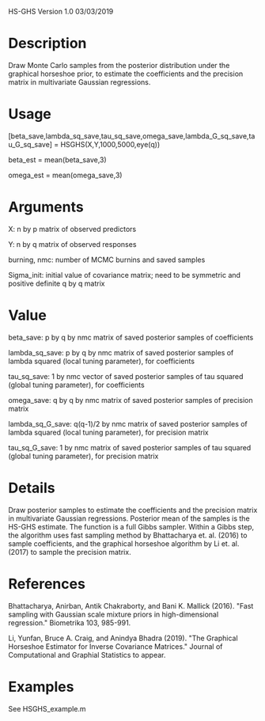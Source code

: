 HS-GHS Version 1.0 03/03/2019

# Description
Draw Monte Carlo samples from the posterior distribution under the graphical horseshoe prior, to estimate the coefficients and the precision matrix in multivariate Gaussian regressions.

# Usage
[beta_save,lambda_sq_save,tau_sq_save,omega_save,lambda_G_sq_save,tau_G_sq_save] = HSGHS(X,Y,1000,5000,eye(q))

beta_est = mean(beta_save,3)

omega_est = mean(omega_save,3)

# Arguments
X: n by p matrix of observed predictors

Y: n by q matrix of observed responses

burning, nmc: number of MCMC burnins and saved samples

Sigma_init: initial value of covariance matrix; need to be symmetric and positive definite q by q matrix

# Value
beta_save: p by q by nmc matrix of saved posterior samples of coefficients

lambda_sq_save: p by q by nmc matrix of saved posterior samples of lambda squared (local tuning parameter), for coefficients

tau_sq_save: 1 by nmc vector of saved posterior samples of tau squared (global tuning parameter), for coefficients

omega_save: q by q by nmc matrix of saved posterior samples of precision matrix

lambda_sq_G_save: q(q-1)/2 by nmc matrix of saved posterior samples of lambda squared (local tuning parameter), for precision matrix

tau_sq_G_save: 1 by nmc matrix of saved posterior samples of tau squared (global tuning parameter), for precision matrix

# Details
Draw posterior samples to estimate the coefficients and the precision matrix in multivariate Gaussian regressions. Posterior mean of the samples is the HS-GHS estimate. The function is a full Gibbs sampler. Within a Gibbs step, the algorithm uses fast sampling method by Bhattacharya et. al. (2016) to sample coefficients, and the graphical horseshoe algorithm by Li et. al. (2017) to sample the precision matrix.

# References
Bhattacharya, Anirban, Antik Chakraborty, and Bani K. Mallick (2016). "Fast sampling with Gaussian scale mixture priors in high-dimensional regression." Biometrika 103, 985-991.

Li, Yunfan, Bruce A. Craig, and Anindya Bhadra (2019). "The Graphical Horseshoe Estimator for Inverse Covariance Matrices." Journal of Computational and Graphial Statistics to appear.

# Examples
See HSGHS_example.m
